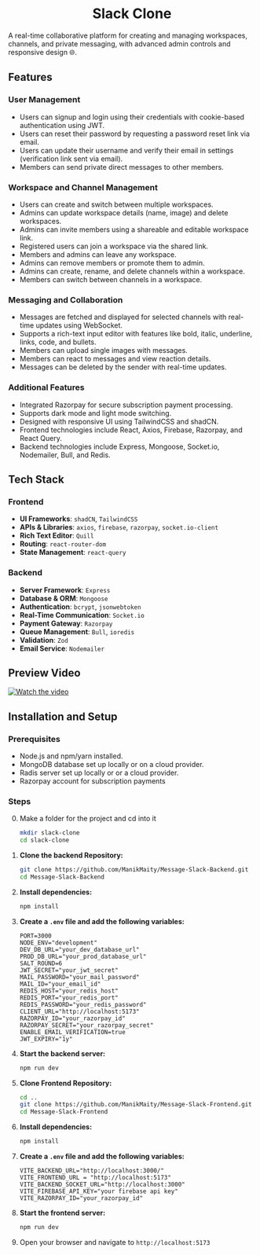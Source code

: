 <div align="center">
    <h1>Slack Clone</h1>
</div>

A real-time collaborative platform for creating and managing workspaces, channels, and private messaging, with advanced admin controls and responsive design 🌐.

## Features

### User Management

- Users can signup and login using their credentials with cookie-based authentication using JWT.
- Users can reset their password by requesting a password reset link via email.
- Users can update their username and verify their email in settings (verification link sent via email).
- Members can send private direct messages to other members.

### Workspace and Channel Management

- Users can create and switch between multiple workspaces.
- Admins can update workspace details (name, image) and delete workspaces.
- Admins can invite members using a shareable and editable workspace link.
- Registered users can join a workspace via the shared link.
- Members and admins can leave any workspace.
- Admins can remove members or promote them to admin.
- Admins can create, rename, and delete channels within a workspace.
- Members can switch between channels in a workspace.

### Messaging and Collaboration

- Messages are fetched and displayed for selected channels with real-time updates using WebSocket.
- Supports a rich-text input editor with features like bold, italic, underline, links, code, and bullets.
- Members can upload single images with messages.
- Members can react to messages and view reaction details.
- Messages can be deleted by the sender with real-time updates.

### Additional Features

- Integrated Razorpay for secure subscription payment processing.
- Supports dark mode and light mode switching.
- Designed with responsive UI using TailwindCSS and shadCN.
- Frontend technologies include React, Axios, Firebase, Razorpay, and React Query.
- Backend technologies include Express, Mongoose, Socket.io, Nodemailer, Bull, and Redis.

## Tech Stack

### Frontend

- **UI Frameworks**: `shadCN`, `TailwindCSS`
- **APIs & Libraries**: `axios`, `firebase`, `razorpay`, `socket.io-client`
- **Rich Text Editor**: `Quill`
- **Routing**: `react-router-dom`
- **State Management**: `react-query`

### Backend

- **Server Framework**: `Express`
- **Database & ORM**: `Mongoose`
- **Authentication**: `bcrypt`, `jsonwebtoken`
- **Real-Time Communication**: `Socket.io`
- **Payment Gateway**: `Razorpay`
- **Queue Management**: `Bull`, `ioredis`
- **Validation**: `Zod`
- **Email Service**: `Nodemailer`

## Preview Video

[![Watch the video](https://img.youtube.com/vi/4w6iMgFqoU0/maxresdefault.jpg)](https://www.youtube.com/watch?v=4w6iMgFqoU0)

## Installation and Setup

### Prerequisites

- Node.js and npm/yarn installed.
- MongoDB database set up locally or on a cloud provider.
- Radis server set up locally or or a cloud provider.
- Razorpay account for subscription payments

### Steps

0. Make a folder for the project and cd into it

   ```bash
   mkdir slack-clone
   cd slack-clone
   ```

1. **Clone the backend Repository:**
   ```bash
   git clone https://github.com/ManikMaity/Message-Slack-Backend.git
   cd Message-Slack-Backend
   ```
2. **Install dependencies:**
   ```bash
   npm install
   ```
3. **Create a `.env` file and add the following variables:**
   ```env
   PORT=3000
   NODE_ENV="development"
   DEV_DB_URL="your_dev_database_url"
   PROD_DB_URL="your_prod_database_url"
   SALT_ROUND=6
   JWT_SECRET="your_jwt_secret"
   MAIL_PASSWORD="your_mail_password"
   MAIL_ID="your_email_id"
   REDIS_HOST="your_redis_host"
   REDIS_PORT="your_redis_port"
   REDIS_PASSWORD="your_redis_password"
   CLIENT_URL="http://localhost:5173"
   RAZORPAY_ID="your_razorpay_id"
   RAZORPAY_SECRET="your_razorpay_secret"
   ENABLE_EMAIL_VERIFICATION=true
   JWT_EXPIRY="1y"
   ```
4. **Start the backend server:**
   ```bash
   npm run dev
   ```
5. **Clone Frontend Repository:**
   ```bash
   cd ..
   git clone https://github.com/ManikMaity/Message-Slack-Frontend.git
   cd Message-Slack-Frontend
   ```
6. **Install dependencies:**
   ```bash
   npm install
   ```
7. **Create a `.env` file and add the following variables:**
   ```env
   VITE_BACKEND_URL="http://localhost:3000/"
   VITE_FRONTEND_URL = "http://localhost:5173"
   VITE_BACKEND_SOCKET_URL="http://localhost:3000"
   VITE_FIREBASE_API_KEY="your firebase api key"
   VITE_RAZORPAY_ID="your_razorpay_id"
   ```
8. **Start the frontend server:**
   ```bash
   npm run dev
   ```
9. Open your browser and navigate to `http://localhost:5173`